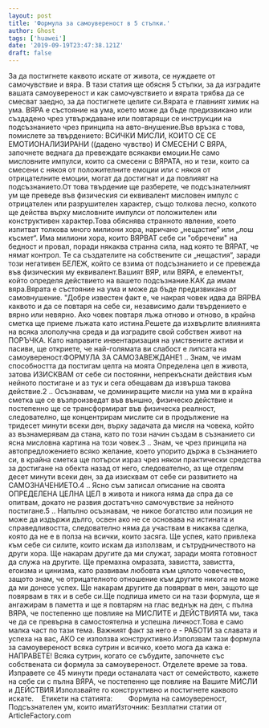 ```yaml
---
layout: post
title: 'Формула за самоувереност в 5 стъпки.'
author: Ghost
tags: ['huawei']
date: '2019-09-19T23:47:38.121Z'
draft: false
---
```


За да постигнете каквото искате от живота, се нуждаете от самочувствие и вяра. В тази статия ще обясня 5 стъпки, за да изградите вашата самоувереност и как самочувствието и вярата трябва да се смесват заедно, за да постигнете целите си.Вярата е главният химик на ума. ВЯРА е състояние на ума, което може да бъде предизвикано или създадено чрез утвърждаване или повтарящи се инструкции на подсъзнанието чрез принципа на авто-внушение.Във връзка с това, помислете за твърдението: ВСИЧКИ МИСЛИ, КОИТО СЕ СЕ ЕМОТИОНАЛИЗИРАНИ ((дадено чувство) И СМЕСЕНИ С ВЯРА, започнете веднага да превеждате всякакви емоции.Не само мисловните импулси, които са смесени с ВЯРАТА, но и тези, които са смесени с някоя от положителните емоции или с някоя от отрицателните емоции, могат да достигнат и да повлияят на подсъзнанието.От това твърдение ще разберете, че подсъзнателният ум ще преведе във физическия си еквивалент мисловен импулс с отрицателен или разрушителен характер, също толкова лесно, колкото ще действа върху мисловните импулси от положителен или конструктивен характер.Това обяснява странното явление, което изпитват толкова много милиони хора, наричано „нещастие“ или „лош късмет“. Има милиони хора, които ВЯРВАТ себе си "обречени" на бедност и провал, поради някаква странна сила, над която те ВЯРАТ, че нямат контрол. Те са създателите на собствените си „нещастия“, заради този негативен БЕЛЕЖ, който се взима от подсъзнанието и се превежда във физическия му еквивалент.Вашият ВЯР, или ВЯРА, е елементът, който определя действието на вашето подсъзнание.КАК да имам вяра.Вярата е състояние на ума и може да бъде предизвикана от самовнушение. "Добре известен факт е, че накрая човек идва да ВЯРВА каквото и да се повтаря на себе си, независимо дали твърдението е вярно или невярно. Ако човек повтаря лъжа отново и отново, в крайна сметка ще приеме лъжата като истина.Решете да изхвърлите влиянията на всяка злополучна среда и да изградите свой собствен живот на ПОРЪЧКА. Като направите инвентаризация на умствените активи и пасиви, ще откриете, че най-голямата ви слабост е липсата на самоувереност.ФОРМУЛА ЗА САМОЗАВЕЖДАНЕ1 .. Знам, че имам способността да постигам целта на моята Определена цел в живота, затова ИЗИСКВАМ от себе си постоянни, непрекъснати действия към нейното постигане и аз тук и сега обещавам да извърша такова действие.2 .. Осъзнавам, че доминиращите мисли на ума ми в крайна сметка ще се възпроизведат във външно, физическо действие и постепенно ще се трансформират във физическа реалност, следователно, ще концентрирам мислите си в продължение на тридесет минути всеки ден, върху задачата да мисля на човека, който аз възнамерявам да стана, като по този начин създам в съзнанието си ясна мисловна картина на този човек.3 .. Знам, че чрез принципа на автопредложението всяко желание, което упорито държа в съзнанието си, в крайна сметка ще потърси израз чрез някои практически средства за достигане на обекта назад от него, следователно, аз ще отделям десет минути всеки ден, за да изисквам от себе си развитието на САМОЗНАЧЕНИЕТО.4 .. Ясно съм записал описание на своята ОПРЕДЕЛЕНА ЦЕЛНА ЦЕЛ в живота и никога няма да спра да се опитвам, докато не развия достатъчно самочувствие за нейното постигане.5 .. Напълно осъзнавам, че никое богатство или позиция не може да издържи дълго, освен ако не се основава на истината и справедливостта, следователно няма да участвам в никаква сделка, която да не е в полза на всички, които засяга. Ще успея, като привлека към себе си силите, които искам да използвам, и сътрудничеството на други хора. Ще накарам другите да ми служат, заради моята готовност да служа на другите. Ще премахна омразата, завистта, завистта, егоизма и цинизма, като развивам любовта към цялото човечество, защото знам, че отрицателното отношение към другите никога не може да ми донесе успех. Ще накарам другите да повярват в мен, защото ще повярвам в тях и в себе си.Ще подпиша името си на тази формула, ще я ангажирам в паметта и ще я повтарям на глас веднъж на ден, с пълна ВЯРА, че постепенно ще повлияе на МИСЛИТЕ и ДЕЙСТВИЯТА ми, така че да се превърна в самостоятелна и успешна личност.Това е само малка част по тази тема. Важният факт за него е - РАБОТИ за славата и успеха на вас, АКО се използва конструктивно.Използвам тази формула за самоувереност всяка сутрин и всичко, което мога да кажа е: НАПРАВЕТЕ! Всяка сутрин, когато се събудите, започнете със собствената си формула за самоувереност. Отделете време за това. Изправете се 45 минути преди останалата част от семейството, кажете на себе си с пълна ВЯРА, че постепенно ще повлияе на Вашите МИСЛИ и ДЕЙСТВИЯ.Използвайте го конструктивно и постигнете каквото искате.    Етикети на статията:        Формула на самоувереност, Подсъзнателен ум, които иматИзточник: Безплатни статии от ArticleFactory.com
